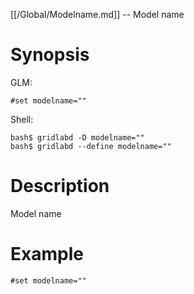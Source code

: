 [[/Global/Modelname.md]] -- Model name

# Synopsis
GLM:
~~~
#set modelname=""
~~~
Shell:
~~~
bash$ gridlabd -D modelname=""
bash$ gridlabd --define modelname=""
~~~

# Description

Model name

# Example

~~~
#set modelname=""
~~~
